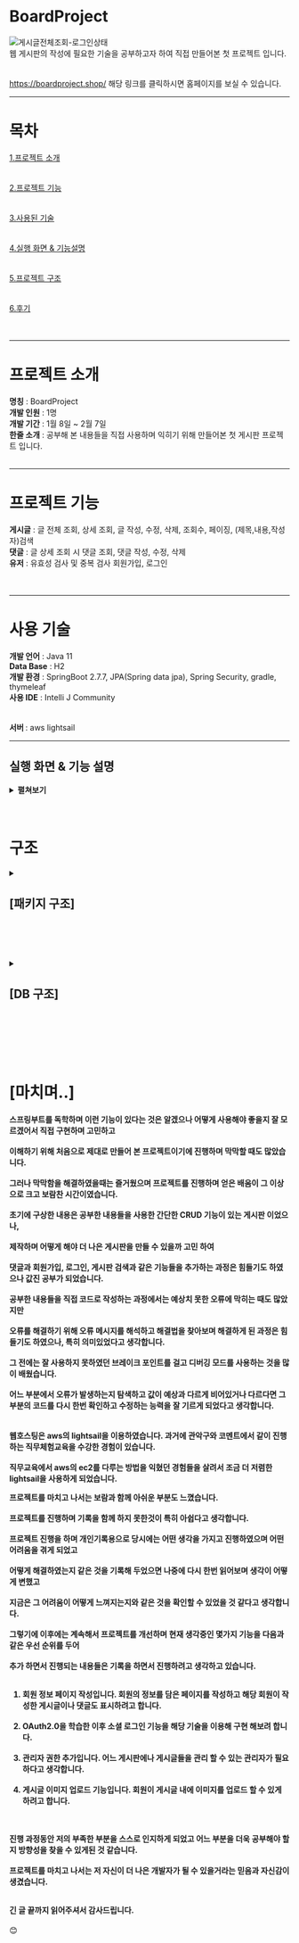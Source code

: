 
# BoardProject
![게시글전체조회-로그인상태](https://user-images.githubusercontent.com/124665643/218679740-f52a013d-08d9-4621-8d7e-15e300424a53.PNG)<br/>
웹 게시판의 작성에 필요한 기술을 공부하고자 하여 직접 만들어본 첫 프로젝트 입니다. <br/><br/><br/>
https://boardproject.shop/  해당 링크를 클릭하시면 홈페이지를 보실 수 있습니다.
* * *
# 목차
[1.프로젝트 소개](#프로젝트-소개)<br><br><br>
[2.프로젝트 기능](#프로젝트-기능)<br><br><br>
[3.사용된 기술](#사용-기술)<br><br><br>
[4.실행 화면 & 기능설명](#실행-화면--기능-설명)<br><br><br>
[5.프로젝트 구조](#구조)<br><br><br>
[6.후기](#마치며)<br><br><br>
* * *

# 프로젝트 소개

<b>명칭</b> : BoardProject<br>
<b>개발 인원</b> : 1명<br>
<b>개발 기간</b> : 1월 8일 ~ 2월 7일<br>
<b>한줄 소개</b> : 공부해 본 내용들을 직접 사용하며 익히기 위해 만들어본 첫 게시판 프로젝트 입니다.<br><br>
* * *
# 프로젝트 기능

<b>게시글</b> : 글 전체 조회, 상세 조회, 글 작성, 수정, 삭제, 조회수, 페이징, (제목,내용,작성자)검색<br>
<b>댓글</b> : 글 상세 조회 시 댓글 조회, 댓글 작성, 수정, 삭제<br>
<b>유저</b> : 유효성 검사 및 중복 검사 회원가입, 로그인<br><br><br>
* * *
# 사용 기술


<b>개발 언어</b> : Java 11 <br>
<b>Data Base</b> : H2 <br>
<b>개발 환경</b> : SpringBoot 2.7.7, JPA(Spring data jpa), Spring Security, gradle, thymeleaf <br>
<b>사용 IDE</b> : Intelli J Community <br><br><br>
<b>서버 </b> : aws lightsail
* * *

## 실행 화면 & 기능 설명

<details>
  
  <summary><b>펼쳐보기</b></summary>
  
  <details>
  <summary><h2><strong>[글 전체조회]</strong></h2></summary>

  - <h3><b>게스트 상태</b></h3>
  ![게시글전체조회-게스트](https://user-images.githubusercontent.com/124665643/218430938-ab3c0fce-10ba-449f-9c8a-dba09cc57325.jpg) <br/><br/><br/>
  
  - <h3><b>로그인 상태</b></h3>
  ![게시글전체조회-로그인상태](https://user-images.githubusercontent.com/124665643/218430471-e3165c47-5edf-4203-8642-5ab660e781f6.PNG)<br/><br/><br/>
로그인, 로그아웃 상태에 따라서 홈페이지 오른쪽 상단의 기능들이 변하게 됩니다.<br>
게시글은 최신 작성글 기준으로 정렬됩니다. 제목 옆에는 게시글 내의 작성된 댓글의 개수를 표시하며 조회수는 쿠키를 대조하여 최초 조회시에만 카운트됩니다.
<br/><br/><br/>
  </details>
  
  <details>
  <summary><h2><strong>[글 상세조회]</strong></h2></summary>
    
   - <h3><b>게스트(혹은 권한이 없는) 상태</b></h3>
   <img src="https://user-images.githubusercontent.com/124665643/218439177-e04060f8-3526-4a1f-bb8c-38cd0eda5987.PNG"> <br><br>
    
   - <h3><b>로그인 상태</b></h3>
   <img src="https://user-images.githubusercontent.com/124665643/218439187-1a851006-3cb8-41d6-aaa4-605d6ddfd9a7.PNG"> <br><br>
  게시글의 수정과 삭제, 댓글 작성, 수정, 삭제가 가능하며 <br>
  본인이 작성한 게시글과 댓글이 아니라면 수정/삭제가 나타나지 않으며 게스트 상태에서는 댓글 작성을 할 수 없습니다.<br>
    </details>
  
  <details>
  <summary><h2><strong>[글 작성]</strong></h2></summary>
   <h3><b>게시글 작성 화면</b></h3>
    <img src = "https://user-images.githubusercontent.com/124665643/218441768-09f57291-c170-4d63-8520-1a089f52ae39.PNG"> <br>
   로그인 한 유저는 게시글의 제목과 내용을 입력하여 작성이 가능합니다. 작성 후에는 목록화면으로 redirect 됩니다. <br>
  </details>
  
  <details>
    <summary><h2><strong>[글 검색]</strong></h2></summary>
    <h3><b>게시글 검색 화면</b></h3>
    <img src = "https://user-images.githubusercontent.com/124665643/218444018-0afc8395-578a-48fd-b29c-52c3cb155d00.png"> <br>
    게시글은 제목, 내용, 작성자 세 가지 조건으로 검색이 가능합니다. 검색 키워드에 포함된 모든 글이 조회됩니다. 
  </details>
  
  <details>
    <summary><h2><strong>[회원가입 & 로그인]</strong>,</h2></summary>
    <h3><b>회원가입 화면</b></h3>
    <img src = "https://user-images.githubusercontent.com/124665643/218448047-11aa55b5-7b72-44fd-add5-091ff8feda5d.PNG"> <br>
    회원가입은 가입할 id , password, email을 입력하여 진행하며 password가 일치하지 않거나 id와 emial이 이미 존재한다면 사용자에게 다음과 같은 메시지를 보여줍니다. <br>
    <h3><b>로그인 화면</b></h3>
    <img src = "https://user-images.githubusercontent.com/124665643/218448897-7155703a-0f4b-418c-9f74-fe789023c366.PNG"> <br>
    로그인은 id와 password를 입력하여 진행하며 id나 password 둘 중 하나라도 일치하지 않을 시에는 다음과 같은 메시지를 보여줍니다.
  </details>
  
</details><br><br>


# 구조


<details>
  <summary><h2><strong>[패키지 구조]</strong></h2></summary>
  <img src = "https://user-images.githubusercontent.com/124665643/218452442-b927609e-0e40-4723-9660-a7851a9087a9.PNG"> <br>
  <img src = "https://user-images.githubusercontent.com/124665643/218452446-de64d676-7a9e-45ff-9c5d-90d1b277c256.PNG"> <br>
  <img src = "https://user-images.githubusercontent.com/124665643/218452450-75d78047-bb4e-433d-a303-371b29a07b1c.PNG"> <br>
  <img src = "https://user-images.githubusercontent.com/124665643/218452452-42b60004-d6e2-4bf2-8cef-22fad0f22494.PNG"> <br>
</details><br><br><br><br>

<details>
  <summary><h2><strong>[DB 구조]</strong></h2></summary>  
  <img src = "https://user-images.githubusercontent.com/124665643/218453470-05944fc5-38cf-40c7-9677-1a87a27e0376.PNG"> <br>
  <h3><strong>[BOARD]</strong></h3><br>
  <img src = "https://user-images.githubusercontent.com/124665643/218455982-3573b45d-b856-49ad-ab18-d55b2a33b95d.PNG"> <br>
  <h3><strong>[COMMENT]</strong></h3><br>
  <img src = "https://user-images.githubusercontent.com/124665643/218455988-d407ca10-2907-4a89-976d-21ff981ba31a.PNG"> <br>
  <h3><strong>[USER]</strong></h3><br>
  <img src = "https://user-images.githubusercontent.com/124665643/218455990-a448dd8d-6120-4d37-ad0b-e4960ae58741.PNG"> <br> 
</details><br><br><br><br><br>

# [마치며..]
<h4>스프링부트를 독학하며 이런 기능이 있다는 것은 알겠으나 어떻게 사용해야 좋을지 잘 모르겠어서 직접 구현하며 고민하고<br><br>
이해하기 위해 처음으로 제대로 만들어 본 프로젝트이기에 진행하며 막막할 때도 많았습니다.<br><br>
그러나 막막함을 해결하였을때는 즐거웠으며 프로젝트를 진행하며 얻은 배움이 그 이상으로 크고 보람찬 시간이였습니다.<br><br>
초기에 구상한 내용은 공부한 내용들을 사용한 간단한 CRUD 기능이 있는 게시판 이었으나,<br><br>
제작하며 어떻게 해야 더 나은 게시판을 만들 수 있을까 고민 하여<br><br>
댓글과 회원가입, 로그인, 게시판 검색과 같은 기능들을 추가하는 과정은 힘들기도 하였으나 값진 공부가 되었습니다.<br><br>
공부한 내용들을 직접 코드로 작성하는 과정에서는 예상치 못한 오류에 막히는 때도 많았지만<br><br>
오류를 해결하기 위해 오류 메시지를 해석하고 해결법을 찾아보며 해결하게 된 과정은 힘들기도 하였으나, 특히 의미있었다고 생각합니다.<br><br>
그 전에는 잘 사용하지 못하였던 브레이크 포인트를 걸고 디버깅 모드를 사용하는 것을 많이 배웠습니다.<br><br>
어느 부분에서 오류가 발생하는지 탐색하고 값이 예상과 다르게 비어있거나 다르다면 그 부분의 코드를 다시 한번 확인하고 수정하는 능력을 잘 기르게 되었다고 생각합니다.<br><br><br>
웹호스팅은 aws의 lightsail을 이용하였습니다. 과거에 관악구와 코멘트에서 같이 진행하는 직무체험교육을 수강한 경험이 있습니다. <br><br>
직무교육에서 aws의 ec2를 다루는 방법을 익혔던 경험들을 살려서 조금 더 저렴한 lightsail을 사용하게 되었습니다.

프로젝트를 마치고 나서는 보람과 함께 아쉬운 부분도 느꼈습니다.<br><br>
프로젝트를 진행하며 기록을 함께 하지 못한것이 특히 아쉽다고 생각합니다.<br><br>
프로젝트 진행을 하며 개인기록용으로 당시에는 어떤 생각을 가지고 진행하였으며 어떤 어려움을 겪게 되었고<br><br>
어떻게 해결하였는지 같은 것을 기록해 두었으면 나중에 다시 한번 읽어보며 생각이 어떻게 변했고<br><br>
지금은 그 어려움이 어떻게 느껴지는지와 같은 것을 확인할 수 있었을 것 같다고 생각합니다.<br><br>
그렇기에 이후에는 계속해서 프로젝트를 개선하며 현재 생각중인 몇가지 기능을 다음과 같은 우선 순위를 두어<br><br>
추가 하면서 진행되는 내용들은 기록을 하면서 진행하려고 생각하고 있습니다.<br><br>
1. 회원 정보 페이지 작성입니다. 회원의 정보를 담은 페이지를 작성하고 해당 회원이 작성한 게시글이나 댓글도 표시하려고 합니다.<br><br>
2. OAuth2.0을 학습한 이후 소셜 로그인 기능을 해당 기술을 이용해 구현 해보려 합니다.<br><br>
3. 관리자 권한 추가입니다. 어느 게시판에나 게시글들을 관리 할 수 있는 관리자가 필요하다고 생각합니다.<br><br>
4. 게시글 이미지 업로드 기능입니다. 회원이 게시글 내에 이미지를 업로드 할 수 있게 하려고 합니다.<br><br><br>

진행 과정동안 저의 부족한 부분을 스스로 인지하게 되었고 어느 부분을 더욱 공부해야 할지 방향성을 찾을 수 있게된 것 같습니다.<br><br>
프로젝트를 마치고 나서는 저 자신이 더 나은 개발자가 될 수 있을거라는 믿음과 자신감이 생겼습니다.<br><br>

긴 글 끝까지 읽어주셔서 감사드립니다.<br></h4>:blush:


